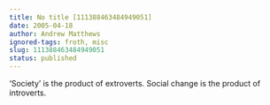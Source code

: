 ```yaml
---
title: No title [111388463484949051]
date: 2005-04-18
author: Andrew Matthews
ignored-tags: froth, misc
slug: 111388463484949051
status: published
---
```


‘Society’ is the product of extroverts. Social change is the product of introverts.

